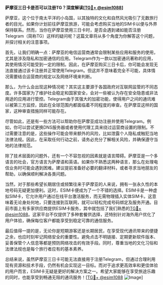 **萨摩亚三日卡是否可以注册TG？深度解读[[TG💪+ @esim1088](https://t.me/s/esim1088)]**

萨摩亚，这个位于南太平洋的小岛国，以其独特的文化和自然风光吸引了无数旅行者的目光。如果你计划前往萨摩亚旅游，可能会考虑购买当地的SIM卡以便与外界保持联系。然而，当你在萨摩亚使用三日卡时，是否会遇到诸如能否注册Telegram（简称TG）这样的疑问呢？这篇文章将从多个角度为你解答这个问题，并探讨相关的注意事项。

首先，让我们明确一点：萨摩亚的电信运营商通常会限制某些应用和服务的使用，尤其是涉及隐私和加密通信的应用。Telegram作为一款以加密通讯著称的应用，其使用情况可能受到一定的限制。因此，在萨摩亚购买三日卡后，你可能会发现无法直接通过该卡注册并正常使用Telegram。但这并不意味着完全不可能，具体情况需要结合运营商的规定以及网络环境来判断。

那么，为什么会出现这种情况呢？其实这主要源于各国政府对互联网监管的不同态度。许多国家为了维护社会稳定和国家安全，会对一些被认为存在安全隐患或非法用途的应用进行管控。Telegram由于其强大的加密功能，使得用户之间的通讯难以被第三方监控，因此在全球范围内都面临着不同程度的审查。在萨摩亚这样的国家，这种审查措施同样可能存在。

尽管如此，还是有一些方法可以帮助你在萨摩亚成功注册并使用Telegram。例如，你可以尝试更换DNS服务器或者使用代理工具来绕过运营商设置的限制。不过需要注意的是，这些操作可能会带来额外的风险，比如泄露个人隐私或触犯当地法律法规。因此，在采取任何行动之前，请务必充分了解相关风险，并确保遵守当地的法律规范。

除了技术层面的问题外，还有一个不容忽视的因素就是语言障碍。萨摩亚是一个多语言的社会，官方语言为萨摩语和英语。如果你不熟悉这两种语言，那么在处理电信业务时可能会遇到困难。建议提前准备好必要的翻译材料，或者寻求当地朋友的帮助，以确保顺利解决各类问题。

当然，对于那些希望长期居住或频繁往来于萨摩亚的人来说，拥有一张永久性的本地号码无疑更加便利。这时，ESIM卡便成为了一个不错的选择。ESIM卡是一种虚拟SIM卡，它允许用户通过在线平台激活服务，而无需物理插入实体SIM卡。这意味着无论身处何地，只要连接到互联网，就可以轻松完成号码绑定及服务开通。目前市面上有多家供应商提供ESIM卡服务，其中就包括了我们熟悉的[TG💪+ @esim1088](https://t.me/s/esim1088)。这家平台不仅提供了多种套餐供选择，还特别针对海外用户优化了用户体验，确保每位客户都能享受到稳定可靠的通信服务。

最后值得一提的是，无论你是短期游客还是长期居民，在享受现代通讯带来的便捷之余，也应时刻牢记网络安全的重要性。避免点击不明链接、定期更新软件版本、妥善保管个人信息等都是预防网络攻击的有效手段。同时，尊重当地的文化习俗和法律法规也是每个旅行者应有的基本素养。

总结来说，虽然萨摩亚三日卡可能无法直接用于注册Telegram，但通过合理利用现有资源和技术手段，仍然有机会实现这一目标。而对于追求更高效率和更佳体验的用户而言，ESIM卡无疑是更好的解决方案之一。希望大家能够在享受旅途乐趣的同时，也能享受到畅通无阻的通讯服务！[[TG💪+ @esim1088](https://t.me/s/esim1088) ![Image](https://i.postimg.cc/4NQfJmqS/Snipaste-2025-05-13-00-14-12.png)]